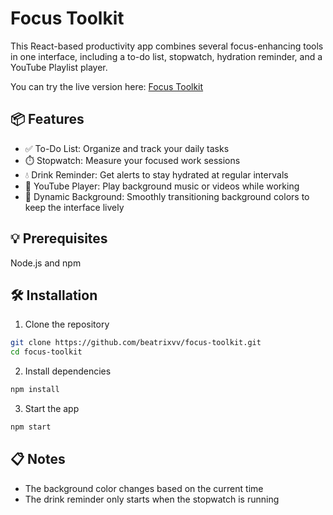 # Focus Toolkit
This React-based productivity app combines several focus-enhancing tools in one interface, including a to-do list, stopwatch, hydration reminder, and a YouTube Playlist player. 

You can try the live version here: [Focus Toolkit](https://beatrixvv.github.io/focus-toolkit/)

## 📦 Features
- ✅ To-Do List: Organize and track your daily tasks
- ⏱️ Stopwatch: Measure your focused work sessions
- 💧 Drink Reminder: Get alerts to stay hydrated at regular intervals
- 🎵 YouTube Player: Play background music or videos while working
- 🌈 Dynamic Background: Smoothly transitioning background colors to keep the interface lively


## 💡 Prerequisites
Node.js and npm

## 🛠️ Installation
1. Clone the repository
```bash
git clone https://github.com/beatrixvv/focus-toolkit.git
cd focus-toolkit
```
2. Install dependencies
```bash
npm install
```

3. Start the app
```bash
npm start
```

## 📋 Notes
- The background color changes based on the current time
- The drink reminder only starts when the stopwatch is running
